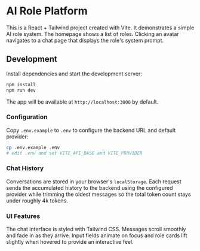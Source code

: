 # AI Role Platform

This is a React + Tailwind project created with Vite. It demonstrates a simple
AI role system. The homepage shows a list of roles. Clicking an avatar navigates
to a chat page that displays the role's system prompt.

## Development

Install dependencies and start the development server:

```bash
npm install
npm run dev
```

The app will be available at `http://localhost:3000` by default.

### Configuration

Copy `.env.example` to `.env` to configure the backend URL and default provider:

```bash
cp .env.example .env
# edit .env and set VITE_API_BASE and VITE_PROVIDER
```

### Chat History

Conversations are stored in your browser's `localStorage`. Each request sends the
accumulated history to the backend using the configured provider while trimming
the oldest messages so the total token count stays under roughly 4k tokens.

### UI Features

The chat interface is styled with Tailwind CSS. Messages scroll smoothly and fade in as they arrive. Input fields animate on focus and role cards lift slightly when hovered to provide an interactive feel.
